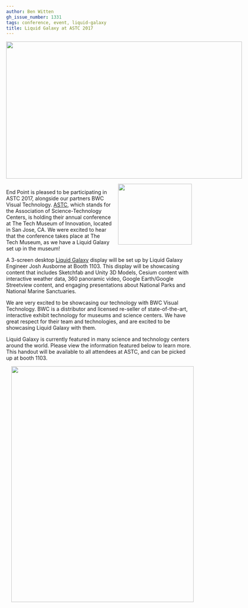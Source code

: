 ```yaml
---
author: Ben Witten
gh_issue_number: 1331
tags: conference, event, liquid-galaxy
title: Liquid Galaxy at ASTC 2017
---
```


<div class="separator" style="clear: both; text-align: center;"><a href="/blog/2017/10/18/liquid-galaxy-at-astc-2017/image-0-big.png" imageanchor="1" style="clear: left; float: left; margin-bottom: 1em; margin-right: 1em;"><img border="0" data-original-height="792" data-original-width="1364" height="372" src="/blog/2017/10/18/liquid-galaxy-at-astc-2017/image-0.png" width="640"/></a></div>

<div class="separator" style="clear: both; text-align: center;"><a href="/blog/2017/10/18/liquid-galaxy-at-astc-2017/image-1-big.png" imageanchor="1" style="clear: right; float: right; margin-bottom: 1em; margin-left: 1em;"><img border="0" data-original-height="305" data-original-width="369" height="165" src="/blog/2017/10/18/liquid-galaxy-at-astc-2017/image-1.png" width="200"/></a></div>

End Point is pleased to be participating in ASTC 2017, alongside our partners BWC Visual Technology. [ASTC](http://www.astc.org/conference/), which stands for the Association of Science-Technology Centers, is holding their annual conference at The Tech Museum of Innovation, located in San Jose, CA. We were excited to hear that the conference takes place at The Tech Museum, as we have a Liquid Galaxy set up in the museum!

A 3-screen desktop [Liquid Galaxy](https://liquidgalaxy.endpoint.com/) display will be set up by Liquid Galaxy Engineer Josh Ausborne at Booth 1103. This display will be showcasing content that includes Sketchfab and Unity 3D Models, Cesium content with interactive weather data, 360 panoramic video, Google Earth/Google Streetview content, and engaging presentations about National Parks and National Marine Sanctuaries.

We are very excited to be showcasing our technology with BWC Visual Technology. BWC is a distributor and licensed re-seller of state-of-the-art, interactive exhibit technology for museums and science centers. We have great respect for their team and technologies, and are excited to be showcasing Liquid Galaxy with them.

Liquid Galaxy is currently featured in many science and technology centers around the world. Please view the information featured below to learn more. This handout will be available to all attendees at ASTC, and can be picked up at booth 1103.

<div class="separator" style="clear: both; text-align: center;"><a href="/blog/2017/10/18/liquid-galaxy-at-astc-2017/image-2-big.jpeg" imageanchor="1" style="margin-left: 1em; margin-right: 1em;"><img border="0" data-original-height="1600" data-original-width="1237" height="640" src="/blog/2017/10/18/liquid-galaxy-at-astc-2017/image-2.jpeg" width="495"/></a></div>
